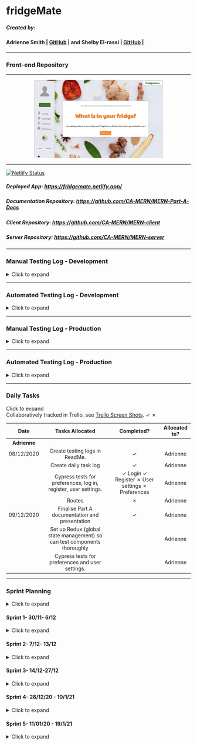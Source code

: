 # fridgeMate

##### Created by:
#### Adrienne Smith | [GitHub](https://github.com/aes89) | and Shelby El-rassi | [GitHub](https://github.com/Shelby219) |

---
### Front-end Repository
---

<div style="width:70%; margin: 0 auto;"><img src="./docs/home.png"/></div>

---

[![Netlify Status](https://api.netlify.com/api/v1/badges/f03a4191-5b3c-4ca3-98dc-37bc6c6758a2/deploy-status)](https://app.netlify.com/sites/fridgemate/deploys) 
##### Deployed App: https://fridgemate.netlify.app/

##### Documentation Repository: https://github.com/CA-MERN/MERN-Part-A-Docs

##### Client Repository: https://github.com/CA-MERN/MERN-client

##### Server Repository: https://github.com/CA-MERN/MERN-server

---

### Manual Testing Log - Development
<details>
<summary>Click to expand</summary>

| Date | Feature | Test |
|:---:|:---:|:---:|
| 07/12/2020 | Preferences creates false/true object | Form completed manually, able to console log returned object showing { "vegetarian": true, "vegan": false ...} |
| 08/12/2020 | Log in and Register Modals | Able to click on Log in or Register, modal appears. Able to click on Log in or Register within modal to switch forms. |
| 24/12/2020 | User register | Manual Testing via the console checking if the redux state, and local storage was updated on register then login. |
| 24/12/2020 | User login | Manual Testing via the console checking if the redux state, and local storage was updated on login. Additionally checking the JWT storage as cookie.|
| 25/12/2020 | User Settings | Manual Testing via the console checking if the redux state, and local storage was updated on useEffect calling the DB get request and returning the user data.|
| 25/12/2020 | User Settings Update | |


| Sprint | Feature | Test |
|:---:|:---:|:---:|
| 1 | Register Form | Form is able to be typed into and returns input as an array |
| 1 | Log In Form | Form is able to be typed into and returns input as an array |
| 1 | Register Form | Register form returns errors when email format incorrect, when fields are blank after interacting with them, when password does not meet requirements and when the confirmed password does not match the password |
| 1 | Log In Form | Log in form returns errors when email format incorrect, when fields are blank after interacting with them and when password does not meet requirements, however this error is generic |
| 1 | User Settings Form | Form is able to be typed into and returns input as an array. Photo file is stored in browser but not state or database yet. |
| 2 | Log In Modal | Can click on "log in", modal opens, modal closes when click "cancel" or click away from modal |
| 2 | Register Modal | Can click on "register", modal opens, modal closes when click "cancel" or click away from modal |
| 2 | Log In - Redux | When user logged in, username can be seen logged in console  |
| 2 | Log Out - Redux | When user logged out, username can be seen logged in console as null |
| 2 | Preferences | Radio buttons are able to be selected/deselected and submitted, returning input as an array |
| 3 | Fridge | Form loads correctly, can type into field |
| 3 | Pantry | Form loads correctly, can type into field |
| 3 | Preferences | Form loads correctly, radio buttons can be selected/deselected, form can be submitted which returns an array |
| 4 | Profile image | Image can be uploaded on user settings page, photo is displayed without manual refresh |
| 4 | User Settings | User settings can be updated independently from the profile image  |
| 4 | Pantry | Ingredients can be selected from the Autocomplete field which are displayed as tags within the field, and cannot be selected from the drop down a second time |
| 4 | Fridge | Ingredients can be selected from the Autocomplete field which are displayed as tags within the field, and cannot be selected from the drop down a second time |
| 4 | Pantry | test |
| 4 | Pantry | test |
| 4 | Pantry | test |



</details>

---
### Automated Testing Log - Development
<details>
<summary>Click to expand</summary>

| Feature | Test |
|:---:|:---:|
| test | test |

</details>

---
### Manual Testing Log - Production
<details>
<summary>Click to expand</summary>

| Sprint | Feature | Test |
|:---:|:---:|:---:|
| 1 | test | test |
| 1 | test | test |
| 1 | test | test |


</details>

---
### Automated Testing Log - Production
<details>
<summary>Click to expand</summary>

| Date | Feature | Test |
|:---:|:---:|:---:|
| test | test | test |

</details>

---
### Daily Tasks
<!-- <details> -->
<summary>Click to expand</summary>
Collaboratively tracked in Trello, see <a href="#trellologs">Trello Screen Shots</a>.
&check;
&cross; 

| Date | Tasks Allocated | Completed? |Allocated to? |
|:---:|:---:|:---:|:---:|
|**Adrienne** |
| 08/12/2020 | Create testing logs in ReadMe. | &check; | Adrienne |
|| Create daily task log | &check; |Adrienne |
|| Cypress tests for preferences, log in, register, user settings. | &check; Login &check; Register &cross; User settings &cross; Preferences | Adrienne |
|| Routes | &cross;| Adrienne |
|09/12/2020| Finalise Part A documentation and presentation | &check; | Adrienne |
| | Set up Redux (global state management) so can test components thoroughly | |Adrienne |
|| Cypress tests for preferences and user settings. |  |Adrienne |
</details>



---

### Sprint Planning

<details>
<summary>Click to expand</summary>

We determined that setting weekly sprints was an ideal format for our project. We created a card in Trello that organised them by date and we were able to form checklists of what we wanted to have completed at the end of each sprint for the front-end and back-end. Whilst working we have a current doing card and then a completed card which we are able to distinguish each feature/component being worked on and what is completed.

In the initial planning stages we planned our Trello for the server/client based off features which would be the names of the branches. Our first feature for server/client was the user and during the first Sprint it was decided Shelby would complete the back-end code and testing and Adrienne would complete the front-end code and testing.  Each morning we begin with our own stand up in which we show what we have worked on, explained our code, listed any challenges and also any wins. Since we are working on back-end and front-end seperate, this ensures we are both know what is happening on each feature. 

Initially we were going to switch front-end and back-end for each feature, but we decided for the MVP product that Shelby would stick to the back-end and Adrienne on the front-end to ensure we delivered a great MVP product on time. This plan tailored to each of our strengths. This being said, once the MVP is completed all our nice to have features that we want to implement, we will switch roles for the implementation of these features. In the planning stage we decided to pair programme when it comes for connecting the server and client, which we are planning on doing at the end of each feature branch. 

Additionally when it comes time to styling we will likely do a mixture of pair programming and allocation of components to style as we both really enjoy styling.

</details>

#### Sprint 1- 30/11- 6/12

<details>
<summary>Click to expand</summary>

USER BRANCH

##### Shelby:

At this start of this Sprint, Shelby set up the initial back-end server code and all the express/mongo/mongoose connections and tested it was all set up correctly. Then the first component worked on was the implementation of passport, passport-JWT and jsonwebtoken for user account and authorisation. The implementation of this involved using the express session to pass around the JWT. Alongside this was the initial user account routes , the setting up of the testing of these API end points was a steep initial learning curve. This began with researching testing frameworks in which Mocha along with super test was chosen. Shelby decided on constructing the tests with a description of each Http request eg. 'GET /ingredients/:username/fridge’. The get requests were test with expecting a 200 code back along with JSON content, the post/patch requests tested by sending dummy data through the test database and testing the response matching, and the delete requests were tested with a 204 response code. The biggest hurdles during the process were setting up the correct dummy data, the tear down data functions and deciding on the structure of the tests. 

Some issues were the concern of updating the user via account settings page and then the whole data being overridden, however this issue was solved for the moment since the whole user model is being sent to the account settings page, so there for can be returned with the new data. However this solution is ok for the level the project is at now, for future scalabilty this would need to be altered.


LOG IN AND REGISTER
Initial forms for registering a user and logging in were written using Formik. Input could be "submitted" as an array, but this is not connected to anything yet.  
Input validation was added to the forms regarding email format, password requirements and passwords matching for registration.

USER SETTINGS
The user settings form was written using the same Formik structure for the registration form to allow users to change their details e.g. password. 
A section to upload a profile image was also added. This caused some difficulties as Formik does not support this function by default. 

TESTING
Basic snapshot tests of existing components were written using Jest and Enzyme.

STRUCTURING
Component file structure was refactored to have /src/components/componentName/index.js for renaming ease i refactoring needed.

DIFFICULTIES
Forgot to add node_modules to .gitignore.

</details>

#### Sprint 2- 7/12- 13/12
<details>
<summary>Click to expand</summary>

##### Shelby:

FRIDGE/PANTRY BRANCH

During this sprint the CRUD for ingredients was implemented. Shelby managed to keep the codebase dry by not doing Fridge and Pantry CRUD, rather just implementing an Ingredient CRUD base and using conditionals checking the path name, which then determines which part of the user model gets updated. 

USER BRANCH

When implementing s3 and Multer for profile image upload, some blockers were incorrect set up of IAM policy, the use of .single with multer (use .any to ensure the image would upload).

Shelby also began implementing validation using express-validator starting with validation for the email, password and user information on registering, account settings page and login. 

Started writing passing fail tests to test the end points when errors arise. This pair with using validation I was able to test the results of invalid data being input for the user model. 

Current blockers are implementation of persisting cookies with mocha/supertest testing so tests can be run even with authenticated routes. eg. with the middleware of "passport.authenticate('jwt', {session: false})". Currently all  tests are based with this middleware not being implemented. Code that was tried includes, using superagent, setting headers, setting a beforeAll function of logging in the user and trying to manually set the cookies. The closest to success was using a beforeAll function of logging in the user, however accessing the cookies from that Http request response was not successful. This task will be moved to next sprint. 

CLIENT

Completed the initial styling for the home/nav/login/register to start the basis of styling, to enable easier implementation of the react client-side.

REDUX

Redux was added to the project to manage global state. Redux may not be required for a project of this size but gives room for the project to grow. Users logging in and out managed through Redux.

LOG IN AND REGISTER

Log in and Register forms were developed to be modals accessed from the nav bar. Modals were opened and closed through Redux state (i.e setModalOpen("register OR login OR null");).

PREFERENCES

The preferences form was started. There was some difficulty getting Formik to iterate over the preferences list (vegetarian, vegan, cheap etc) with a radio button and it was decided to build this as a usual <form>. 

CYPRESS
Initial tests written for logging in and registering a user.

BLOCKERS
- Difficulty getting Formik to iterate over options with radio buttons.


</details>


#### Sprint 3- 14/12-27/12
<details>
<summary>Click to expand</summary>

RECIPE BRANCH

Began Work on this feature branch on the server client. Initial routes set up. The biggest challenge was the code required for the process of getting the user data from the DB (being ingredients and preferences), error handling, sanitising the data (functions checking if null, processing booleans into an array then finally a string), then sending the correct data to the Spoonacular API calls. During the code process of the helper functions a lot of manual testing done via the console was done with some dummy data, to ensure that the JS functions were working as intended. Additionally testing Spoonacular API via postman was done to determine with Http request URLs were the right ones to use for this application. 

Through Automatic testing coupled with some manual testing the main utility function for return recipe data for the browse page is:
finding a User in Db per params, builds the query info per the data from user, uses that data to axios request Spoonacular API for recipes based off ingredients, then collect those recipes IDs, sanitize the data, then use the IDS for another API call to get the detailed recipe information. 

In my testing of the main function in which makes all the API calls and data validation, I had some trouble testing with getting the data. I was trying to return it as a variable, then I used await outside the main async function (even though the test function was async). What you was needed was to wrap the await call inside an async function, and then call that async function in the top-level of your script. Immediately outputting the result just returned a promise pendings, then using the given code with another await to return the promise returned undefined. The below is the serious of options:

In my first test call:

````js
const recipes = returnRecipesToBrowse(req);
console.log(recipes); // will give you something like Promise {pending}
````
Then this was tried:
````js
const recipes = await returnRecipesToBrowse(req);; // will error
console.log(recipes); //undefined
````
What was the final result was:
````js
const returnRecipesToBrowse = async (req) => {
   const recipes = await User.findOne({ username: req.user.username })
    .then(recipes =>  userQueryBuilder(recipes))
    .then(queryItems =>  sanitizeDataForIngredientQuery(queryItems))
    .then(recipesObject => recipeIdGetter(recipesObject.data))
    .then(data => detailedRecipeAPISearch(data))
    .then(recipes =>  {return recipes})
    .catch(error => {return error})
  return recipes
};  
 
returnRecipesToBrowse(req); // run the async function at the top-level, since top-level await is not currently supported in Node

````
I did not need to await on the final returnRecipesToBrowse(req) call, since Node won't exit until its event loop is empty.

When implementing the main code for displaying recipes for browsing, it was discovered that there were certain limitations with using the Spoonacular API. The 'search recipes' which enables a complex search with ingredients and other query parameters like diet and intolerances, proved not useful as it only displays recipes that have all the ingredients in the query not recipes that include one or more of the ingredients. This search was much too specific as we needed to return recipes with one or more of the query ingredients. To supplement the above option, it was decided to use the 'search recipes by ingredients', which will return recipes that include one or more the ingredients in the query, however the returned object is not detailed. Using the object returned above, the recipe ID's were extracted to then use in another query which is ' get recipe information bulk' which returns details recipe information using the recipe ID's as the parameters. The returned object from this query though I believe was limited by the paid tiers of the API. Which meant the preferences list was reduced down to just include vegetarian, vegan, gluten-free, dairy-free, very healthy, cheap, popular, sustainable, and low-fod-map. In future the payment tier may not opted to increase which would enable more preference options. 

To overcome the blocker of needing the information from the ingredient search query, but also the information from the get recipe bulk query, the used and missed ingredients were filtered out from the first lot of returned data, then passed onto the next function, so that after the bulk recipe query was returned the two objects could be joined and returned. 

CLIENT-SIDE

The initial connecting of the front-end and back-end was started. This started a learning curve with how having the JWT in a cookie works. To begin with registering a user was connected, and logging in a user, this followed some blockers including the register user function on the back-end not signing a JWT, and on the front-end determining how to keep a user logged in. Local storage was implemented for this issue with the storage housing the username and at the moment the JWT (which is not necessary, but just in place for manual testing). Along with local storage is the state manager being redux. 

FRIDGE PANTRY

Started the fridge and pantry components using the AutoComplete component and JSON ingredient/pantry lists from Shelby. The forms were built using the Formik library. Some difficulties were found around structuring shared functions and what needed to be separated. 

PREFERENCES

The preferences form was completed and ready to be connected to the database. The form was built using Formik again but using radio buttons and iterating over a separated list of preferences (vegetarian, sustainable etc). There is still some repetition as the values need to be initialized in Formik so if the list was edited, the form would also need to be edited rather than just updating the list.

LOG IN/OUT AND REGISTRATION

The registration and log in forms were completed to a point where it could be connected with the database.
Input validation/input errors were added to the user registration form. 

Blockers
- Adrienne had some difficulties properly adding .eslintcache to .gitignore and it had to be removed many, many times. 
- Dev tools was not showing state so the Redux dev tools were added and configured within the project to work with the firefox browser. 

</details>



#### Sprint 4- 28/12/20 - 10/1/21

<details>
<summary>Click to expand</summary>


STYLING

Foundational styling was done as I went to ensure easy readability of the pages being worked on. This involved implementing a Grid layout from Material UI for styling. The main components used from Material UI include the autocomplete component, Grid, Paper and Buttons. Additional usage will be put in place once the final in depth styling is completed. 
Initial set up React Toastify for Notifications was put in place for later use. 
Some refining of a basic footer and the top logo for linking back to the home page was completed. 
Adjusted the user profile image styling as Adrienne was going to be implementing this code. 
Not found page was implementing and styled.

Loading screen was implemented with React Loading to enable a loading time frame for browse recipes, fridge, pantry and eventually saved recipes. To ensure the data has loaded correctly. 

BROWSE RECIPES

Browse Recipe component was created and some test data was put in place via a JSON file to enable to initially styling of the recipe cards. Like the separate ingredient component, using a separate recipe card component means it can be reused when it comes to displaying the saved recipes pages. 

Then the start of the coding process for calling the backend to return the recipes for browsing. The services code for calling the DB route was implementing quite quickly, initially with the idea that the DB would be called by clicking the search recipe button. This may be changed back to this. However right now it was changed that that button takes you to the browse recipe page, then a useEffect calls the DB and returns the browse data IF the local storage is empty. If the local storage has browse recipes in it. A major blocker during this project was the object coming up with [object, object]. This was discovered that local storage, in order to pass it around from page to page, requires the data to be stringified then parsed back. Once this was implementing the data displayed from local storage no issue.

The next step is being able to refactor the code to allow for if the user was to do a refresh search, that the browse recipe DB route will  be called again and then update local storage. Also to make it obvious to the user that if it was a search with no ingredients, that a random search was made just to show some random recipes. 

Issue: check if the server code is working correctly with taking fridge and pantry ingredients for the recipe search.

FRIDGE PANTRY

Adrienne implemented the foundational code for the fridge and pantry components and the functions for connecting to the back end, alongside was some great code for being able to save the state of multiple ingredients for adding to the DB. I just did some refactoring as instead of manually coding the add multiple ingredients, Material UI has this available in the autocomplete component. Additional I was able to incorporate the ingredient services methods.

The connecting of the backend to the frontend was completed for the fridge and pantry for adding, deleting and deleting all ingredients. Some issues along the way were being able to take the array of ingredients from autocomplete and adding them to the array in the DB. Initially it was adding the array to the array in DB, this was able to be resolved by updating on the server side the following:  

````js
from (newItem)

to (...newItem)

````

Then was the issue of duplicates being able to be added to the list. Adrienne is currently working on a fix for this issue, because as it stands you can add duplicates, but when you delete one, it deletes all as that is the server method of deleting. So to overcome this, a function for stopping duplicates is needed. 

Adrienne completed some debugging around the Pantry updating when the Fridge was updated and sharing ingredients lists, rendering the fridge form when there is no previously saved data, as well as removing a selected ingredient from the available list of ingredients to select from. This does not completely resolve the duplicate ingredients issue however.

USER

A blocker which was causing issues when finding by username and updating for settings and preferences, was this:

````js


//ISSUE
User.findOneAndUpdate(req.params.username)

//FIXED
User.findOneAndUpdate({ username:  req.params.username })

````

This above caused issue with for example it would update the wrong users profile image, and I believe it was updating the first user in the DB. 

A fix was made for the Regex for registering a user and the username, this was fixed so as to allow for usernames of 5 letters or more. 

A major blocker was the user password being rehashed each log in/update. This was able to be fixed with a model pre function which checked if the password was modified, and hashes the new one, as opposed to rehashing the hashed one. This code fixed the issue, but that are some ongoing problems with updating the user settings from client, which may need some loading time for this back end code to operate successfully.

INGREDIENTS

A conditional was implementing that if no ingredients for fridge or pantry were present it would render a white space filler letting the user know that there are no ingredients present. 


DEPLOYMENT

Server code was successfully deployed to Heroku. The client code however was deployed to netlify, but some issues are remaining. Keep working on deployment. 

APP

A private route function was set up so that it could be utilised with any routes that require logging in. This then redirects the user to the home page. 

PROFILE PHOTO
Image upload added. Initially file upload was working but with bugs, and was initially included in the User Settings form. It was moved into it's own component to allow for separate updates to image and username, email and password respectively. 
The photo upload was not displaying without manual refresh. This was resolved by adding the image to state via updateProfile to currentUserSettings.

FRIDGE PANTRY
Updates to ingredients list where when ingredient selected it is removed from the list, so it cannot be selected again. Input field still doesn't clear after adding ingredients though so they can be added again/duplicated.


Blockers:

- Password being hashed on hash.
- Local storage holding JSON file, needed to pass string and then parse back our to JSON for render.
- Cypress testing would interact with web pages but would not submit some forms or interact with the state of the application. Able to interact with database as would register user and log in, but not save that user to local state.
- Clearing tags from Automcomplete Fridge and Pantry fields, still. 



</details>

#### Sprint 5- 11/01/20 - 19/1/21

<details>
<summary>Click to expand</summary>

TESTING
Configured package cypress-and-jest coordinated code coverage reports. 
Continued development of end-to-end testing for components. Able to set state manually using package cypress-localstorage-commands but having difficulty integrating state with database calls and changing state on return. Cypress-testing-library added 
Revisited unit testing for front end with Jest. Previously written tests failing as components completed and refactored. All Jest tests failing. Time spent debugging, see blockers. To look into Storybook and Cypress Unit testing. 

Blockers:
Modules and Jest conflicting - Jest throwing errors on JS files with modules.css styling. 
Difficulty getting MaterialUI Autocomplete to clear after adding ingredients resulting in duplicated on ingredients being added.  

<details>
<summary> Notes to delete later </summary>
Rubric notes:

- complete and detailed description of libraries used in the app
- frequent commits, merges and pull requests from all team members/multiple feature branches/README and gitignore with appropriate content
- project results demonstrating consideration of strength and weaknesses of team members and project/team conditions/ Kanban board of tickets assigned to team members labelled with difficulty level and corresponding Git commits.
- cloud hosting service, uses environment variables, use same database type in development/testing as production, uses custom domain name
- evidence of user testing of site in development and production, and framework testing for both
  
  cypress coverage:
npx nyc report --reporter=text-summary

# see just the coverage summary
$ npx nyc report --reporter=text-summary
# see just the coverage file by file
$ npx nyc report --reporter=text
# save the HTML report again
$ npx nyc report --reporter=lcov


cypress-and-jest
Combines Cypress and Jest coverage reports
run $open coverage/lcov-report/index.html
 npm run report:combined

cypress-testing-library
allows reusable components in cypress testing
</details>